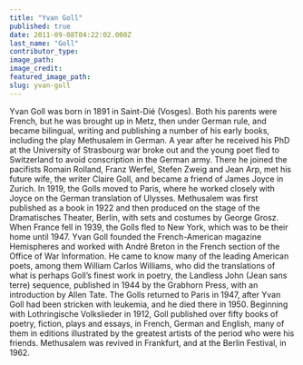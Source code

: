 ```yaml
---
title: "Yvan Goll"
published: true
date: 2011-09-08T04:22:02.000Z
last_name: "Goll"
contributor_type:
image_path:
image_credit:
featured_image_path:
slug: yvan-goll
---
```


Yvan Goll was born in 1891 in Saint-Dié (Vosges). Both his parents were French, but he was brought up in Metz, then under German rule, and became bilingual, writing and publishing a number of his early books, including the play Methusalem in German. A year after he received his PhD at the University of Strasbourg war broke out and the young poet fled to Switzerland to avoid conscription in the German army. There he joined the pacifists Romain Rolland, Franz Werfel, Stefen Zweig and Jean Arp, met his future wife, the writer Claire Goll, and became a friend of James Joyce in Zurich. In 1919, the Golls moved to Paris, where he worked closely with Joyce on the German translation of Ulysses. Methusalem was first published as a book in 1922 and then produced on the stage of the Dramatisches Theater, Berlin, with sets and costumes by George Grosz. When France fell in 1939, the Golls fled to New York, which was to be their home until 1947. Yvan Goll founded the French-American magazine Hemispheres and worked with André Breton in the French section of the Office of War Information. He came to know many of the leading American poets, among them William Carlos Williams, who did the translations of what is perhaps Goll’s finest work in poetry, the Landless John (Jean sans terre) sequence, published in 1944 by the Grabhorn Press, with an introduction by Allen Tate. The Golls returned to Paris in 1947, after Yvan Goll had been stricken with leukemia, and he died there in 1950. Beginning with Lothringische Volkslieder in 1912, Goll published over fifty books of poetry, fiction, plays and essays, in French, German and English, many of them in editions illustrated by the greatest artists of the period who were his friends. Methusalem was revived in Frankfurt, and at the Berlin Festival, in 1962.

